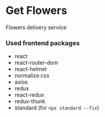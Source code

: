 # Get Flowers
 Flowers delivery service

### Used frontend packages
* react
* react-router-dom
* react-helmet
* normalize.css
* axios
* redux
* react-redux
* redux-thunk
* standard (for `npx standard --fix`)